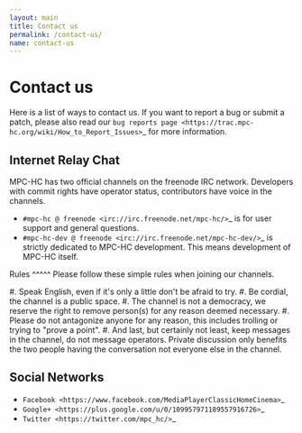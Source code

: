 ```yaml
---
layout: main
title: Contact us
permalink: /contact-us/
name: contact-us
---
```


Contact us
==========

Here is a list of ways to contact us. If you want to report a bug or submit a
patch, please also read our `bug reports page <https://trac.mpc-hc.org/wiki/How_to_Report_Issues>`_
for more information.


Internet Relay Chat
-------------------

MPC-HC has two official channels on the freenode IRC network. Developers with
commit rights have operator status, contributors have voice in the channels.

* `#mpc-hc @ freenode <irc://irc.freenode.net/mpc-hc/>`_ is for user support and general questions.
* `#mpc-hc-dev @ freenode <irc://irc.freenode.net/mpc-hc-dev/>`_ is strictly
  dedicated to MPC-HC development. This means development of MPC-HC itself.

Rules
^^^^^
Please follow these simple rules when joining our channels.

#. Speak English, even if it's only a little don't be afraid to try.
#. Be cordial, the channel is a public space.
#. The channel is not a democracy, we reserve the right to remove person(s) for
   any reason deemed necessary.
#. Please do not antagonize anyone for any reason, this includes trolling or
   trying to "prove a point".
#. And last, but certainly not least, keep messages in the channel, do not
   message operators. Private discussion only benefits the two people having
   the conversation not everyone else in the channel.



Social Networks
---------------

* `Facebook <https://www.facebook.com/MediaPlayerClassicHomeCinema>`_
* `Google+ <https://plus.google.com/u/0/109957971189557916726>`_
* `Twitter <https://twitter.com/mpc_hc/>`_
